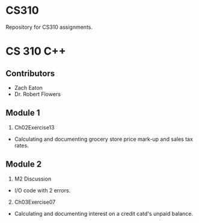 # CS310
Repository for CS310 assignments.
# CS 310 C++
## Contributors
* Zach Eaton
* Dr. Robert Flowers

## Module 1
1. Ch02Exercise13
* Calculating and documenting grocery store price mark-up and sales tax rates.

## Module 2
1. M2 Discussion
* I/O code with 2 errors.
2. Ch03Exercise07
* Calculating and documenting interest on a credit catd's unpaid balance.
